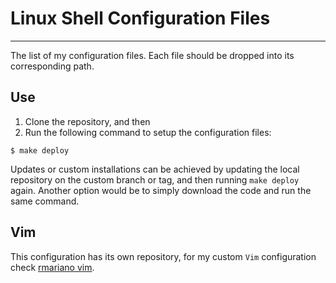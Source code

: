# Linux Shell Configuration Files
---------------------------------

The list of my configuration files. Each file should be dropped into its
corresponding path.


## Use

1. Clone the repository, and then
2. Run the following command to setup the configuration files:

```console
$ make deploy
```

Updates or custom installations can be achieved by updating the local repository on
the custom branch or tag, and then running `make deploy` again. Another option would be
to simply download the code and run the same command.

## Vim

This configuration has its own repository, for my custom `Vim`
configuration check [rmariano vim](https://github.com/rmariano/vim-config).
